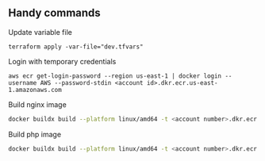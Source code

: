 ## Handy commands

Update variable file

```
terraform apply -var-file="dev.tfvars"
```

Login with temporary credentials

```
aws ecr get-login-password --region us-east-1 | docker login --username AWS --password-stdin <account id>.dkr.ecr.us-east-1.amazonaws.com
```

Build nginx image
```bash
docker buildx build --platform linux/amd64 -t <account number>.dkr.ecr.us-east-1.amazonaws.com/<image name>:latest --push ./docker-nginx
```

Build php image
```bash
docker buildx build --platform linux/amd64 -t <account number>.dkr.ecr.us-east-1.amazonaws.com/<image name>:latest --push ./docker-php
```
